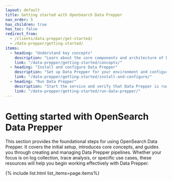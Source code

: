 ```yaml
---
layout: default
title: Getting started with OpenSearch Data Prepper
nav_order: 5
has_children: true
has_toc: false
redirect_from:
  - /clients/data-prepper/get-started/
  - /data-prepper/getting-started/
items:
  - heading: "Understand key concepts"
    description: "Learn about the core components and architecture of Data Prepper."
    link: "/data-prepper/getting-started/concepts/"
  - heading: "Install and configure Data Prepper"
    description: "Set up Data Prepper for your environment and configure basic settings."
    link: "/data-prepper/getting-started/install-and-configure/"
  - heading: "Run Data Prepper"
    description: "Start the service and verify that Data Prepper is running correctly."
    link: "/data-prepper/getting-started/run-data-prepper/"
---
```


# Getting started with OpenSearch Data Prepper

This section provides the foundational steps for using OpenSearch Data Prepper. It covers the initial setup, introduces core concepts, and guides you through creating and managing Data Prepper pipelines. Whether your focus is on log collection, trace analysis, or specific use cases, these resources will help you begin working effectively with Data Prepper.

{% include list.html list_items=page.items%}

